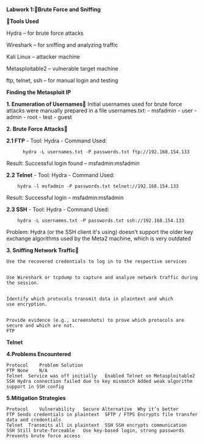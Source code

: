 **Labwork 1:👾Brute Force and Sniffing**
    
**🔨Tools Used**
   
Hydra – for brute force attacks

Wireshark – for sniffing and analyzing traffic

Kali Linux – attacker machine

Metasploitable2 – vulnerable target machine

ftp, telnet, ssh – for manual login and testing

**Finding the Metasploit IP**

**1. Enumeration of Usernames🥐**
    Initial usernames used for brute force attacks were manually prepared in a file usernames.txt:
    - msfadmin
    - user
    - admin
    - root
    - test
    - guest

**2. Brute Force Attacks🥖**

**2.1 FTP**
    - Tool: Hydra
    - Command Used:
        
          hydra -L usernames.txt -P passwords.txt ftp://192.168.154.133

Result: Successful login found – msfadmin:msfadmin

**2.2 Telnet**
    - Tool: Hydra
    - Command Used:
       
        hydra -l msfadmin -P passwords.txt telnet://192.168.154.133

Result: Successful login – msfadmin:msfadmin



**2.3 SSH**
    - Tool: Hydra
    - Command Used:
        
        hydra -L usernames.txt -P passwords.txt ssh://192.168.154.133

Problem: Hydra (or the SSH client it's using) doesn't support the older key exchange algorithms used by the Meta2 machine, which is very outdated



**3. Sniffing Network Traffic🍖**

    Use the recovered credentials to log in to the respective services


    Use Wireshark or tcpdump to capture and analyze network traffic during the session.


    Identify which protocols transmit data in plaintext and which use encryption.


    Provide evidence (e.g., screenshots) to prove which protocols are secure and which are not.
    FTP


**Telnet**



**4.Problems Encountered**

    Protocol	Problem	Solution
    FTP	None	N/A
    Telnet	Service was off initially	Enabled Telnet on Metasploitable2
    SSH	Hydra connection failed due to key mismatch	Added weak algorithm support in SSH config

**5.Mitigation Strategies**

    Protocol	Vulnerability	Secure Alternative	Why it’s better
    FTP	Sends credentials in plaintext	SFTP / FTPS	Encrypts file transfer data and credentials
    Telnet	Transmits all in plaintext	SSH	SSH encrypts communication
    SSH	Still brute-forceable	Use key-based login, strong passwords	Prevents brute force access



